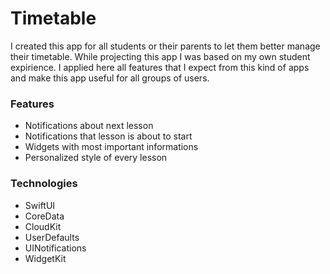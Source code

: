 # Timetable
I created this app for all students or their parents to let them better manage their timetable. While projecting this app I was based on my own student expirience. I applied here all features that I expect from this kind of apps and make this app useful for all groups of users.

### Features
- Notifications about next lesson
- Notifications that lesson is about to start
- Widgets with most important informations
- Personalized style of every lesson

### Technologies

- SwiftUI
- CoreData
- CloudKit
- UserDefaults
- UINotifications
- WidgetKit

